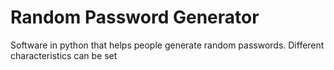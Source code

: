 # Random Password Generator

Software in python that helps people generate random passwords. Different characteristics can be set
